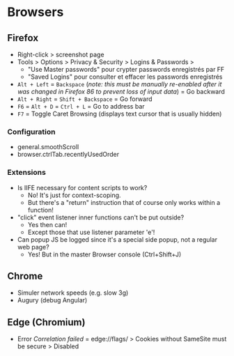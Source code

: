 # Browsers

## Firefox

* Right-click > screenshot page
* Tools > Options > Privacy & Security > Logins & Passwords >
  * "Use Master passwords" pour crypter passwords enregistrés par FF
  * "Saved Logins" pour consulter et effacer les passwords enregistrés
* `Alt + Left` = `Backspace` (_note: this must be manually re-enabled after it was changed in Firefox 86 to prevent loss of input data_) = Go backward
* `Alt + Right` = `Shift + Backspace` = Go forward
* `F6` = `Alt + D` = `Ctrl + L` = Go to address bar
* `F7` = Toggle Caret Browsing (displays text cursor that is usually hidden)

### Configuration

* general.smoothScroll
* browser.ctrlTab.recentlyUsedOrder

### Extensions

* Is IIFE necessary for content scripts to work?
  * No! It's just for context-scoping.
  * But there's a "return" instruction that of course only works within a function!
* "click" event listener inner functions can't be put outside?
  * Yes then can!
  * Except those that use listener parameter 'e'!
* Can popup JS be logged since it's a special side popup, not a regular web page?
  * Yes! But in the master Browser console (Ctrl+Shift+J)

## Chrome

* Simuler network speeds (e.g. slow 3g)
* Augury (debug Angular)

## Edge (Chromium)

* Error _Correlation failed_ = edge://flags/ > Cookies without SameSite must be secure > Disabled
